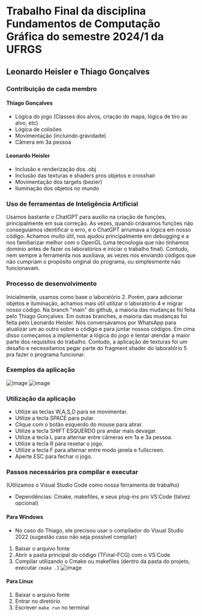 # Trabalho Final da disciplina Fundamentos de Computação Gráfica do semestre 2024/1 da UFRGS
## Leonardo Heisler e Thiago Gonçalves
### Contribuição de cada membro
#### Thiago Gonçalves
- Lógica do jogo (Classes dos alvos, criação do mapa, lógica de tiro ao alvo, etc)
- Lógica de colisões
- Movimentação (incluindo gravidade)
- Câmera em 3a pessoa

#### Leonardo Heisler
- Inclusão e renderização dos .obj
- Inclusão das texturas e shaders pros objetos e crosshair
- Movimentação dos targets (bezier)
- Iluminação dos objetos no mundo

### Uso de ferramentas de Inteligência Artificial
Usamos bastante o ChatGPT para auxílio na criação de funções, principalmente em sua correção. As vezes, quando criávamos funções não conseguíamos identificar o erro, e o ChatGPT arrumava a lógica em nosso código.
Achamos muito útil, nos ajudou principalmente em debugging e a nos familiarizar melhor com o OpenGL (uma tecnologia que não tínhamos domínio antes de fazer os laboratórios e iniciar o trabalho final). 
Contudo, nem sempre a ferramenta nos auxiliava, as vezes nos enviando códigos que não cumpriam o propósito original do programa, ou simplesmente não funcionavam.

### Processo de desenvolvimento
Inicialmente, usamos como base o laboratório 2. Porém, para adicionar objetos e iluminação, achamos mais útil utilizar o laboratório 4 e migrar nosso código. 
Na branch "main" do github, a maioria das mudanças foi feita pelo Thiago Gonçalves.
Em outras branches, a maioria das mudanças foi feita pelo Leonardo Heisler.
Nós conversávamos por WhatsApp para atualizar um ao outro sobre o código e para juntar nossos códigos.
Em cima disso começamos a implementar a lógica do jogo e tentar atendar a maior parte dos requisitos do trabalho.
Contudo, a aplicação de texturas foi um desafio e necessitamos pegar parte do fragment shader do laboratório 5 pra fazer o programa funcionar.

### Exemplos da aplicação
![image](https://github.com/user-attachments/assets/f782b4ac-a90d-4e3b-b6a7-bdb119d68525)
![image](https://github.com/user-attachments/assets/898fef75-1a9c-4de7-a669-e218da89ced6)

### Utilização da aplicação
- Utilize as teclas W,A,S,D para se movimentar.
- Utilize a tecla SPACE para pular.
- Clique com o botão esquerdo do mouse para atirar.
- Utilize a tecla SHIFT ESQUERDO pra andar mais devagar.
- Utilize a tecla L para alternar entre câmeras em 1a e 3a pessoa.
- Utilize a tecla R para resetar o jogo.
- Utilize a tecla F para alternar entre modo janela e fullscreen.
- Aperte ESC para fechar o jogo.

### Passos necessários pra compilar e executar
(Utilizamos o Visual Studio Code como nossa ferramenta de trabalho)
- Dependências: Cmake, makefiles, e seus plug-ins pro VS:Code (talvez opcional)
#### Para Windows
- No caso do Thiago, ele precisou usar o compilador do Visual Studio 2022 (sugestão caso não seja possível compilar)
1) Baixar o arquivo fonte
2) Abrir a pasta principal do código (TFinal-FCG) com o VS:Code
3) Compilar utilizando o Cmake ou makefiles (dentro da pasta do projeto, executar `cmake .`)
![image](https://github.com/user-attachments/assets/e3a7f57b-f1bc-45a8-83d9-3a1c7fe1e503)

#### Para Linux
1) Baixar o arquivo fonte
2) Entrar no diretório
3) Escrever `make run` no terminal 
